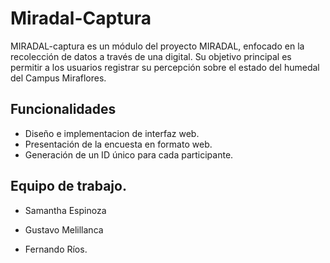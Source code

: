 # Miradal-Captura
MIRADAL-captura es un módulo del proyecto MIRADAL, enfocado en la recolección de datos a través de una digital. Su objetivo principal es permitir a los usuarios registrar su percepción sobre el estado del humedal del Campus Miraflores.

## Funcionalidades

* Diseño e implementacion de interfaz web.
* Presentación de la encuesta en formato web.
* Generación de un ID único para cada participante.

## Equipo de trabajo.
+ Samantha Espinoza

+ Gustavo Melillanca

+ Fernando Ríos.
